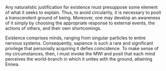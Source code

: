 Any naturalistic justification for existence must presuppose some element of what it seeks to explain. Thus, to avoid circularity, it is necessary to posit a transcendent ground of being. Moreover, one may develop an awareness of it simply by choosing the appropriate response to external events, the actions of others, and their own shortcomings.

Existence comprises minds, ranging from singular particles to entire nervous systems. Consequently, sapience is such a rare and significant privilege that personally acquiring it defies coincidence. To make sense of my circumstances, then, I must invoke the MWI and posit that each mind perceives the world-branch in which it unites with the ground, attaining Ennea.
